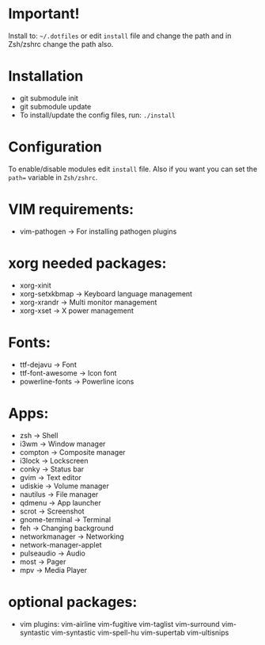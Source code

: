 
# Important!
Install to: `~/.dotfiles` or edit `install` file and change the path and in Zsh/zshrc change the path also.

# Installation
- git submodule init
- git submodule update
- To install/update the config files, run: `./install`

# Configuration
To enable/disable modules edit `install` file. Also if you want you can set the `path=` variable in `Zsh/zshrc`.

# VIM requirements:
 - vim-pathogen         -> For installing pathogen plugins

# xorg needed packages:
 - xorg-xinit
 - xorg-setxkbmap   -> Keyboard language management
 - xorg-xrandr      -> Multi monitor management
 - xorg-xset        -> X power management

# Fonts:
 - ttf-dejavu       -> Font
 - ttf-font-awesome -> Icon font
 - powerline-fonts  -> Powerline icons

# Apps:
 - zsh              -> Shell
 - i3wm             -> Window manager
 - compton          -> Composite manager
 - i3lock           -> Lockscreen
 - conky            -> Status bar
 - gvim             -> Text editor
 - udiskie          -> Volume manager
 - nautilus         -> File manager
 - qdmenu           -> App launcher
 - scrot            -> Screenshot
 - gnome-terminal   -> Terminal
 - feh              -> Changing background
 - networkmanager   -> Networking
 - network-manager-applet
 - pulseaudio       -> Audio
 - most             -> Pager
 - mpv              -> Media Player

# optional packages:
 - vim plugins: vim-airline vim-fugitive vim-taglist vim-surround vim-syntastic vim-syntastic vim-spell-hu vim-supertab vim-ultisnips


